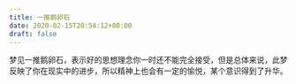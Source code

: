 ```yaml
---
title: 一推鹅卵石
date: 2020-02-15T20:54:12+08:00
draft: false
---
```


梦见一推鹅卵石，表示好的思想理念你一时还不能完全接受，但是总体来说，此梦反映了你在现实中的进步，所以精神上也会有一定的愉悦，某个意识得到了升华。
